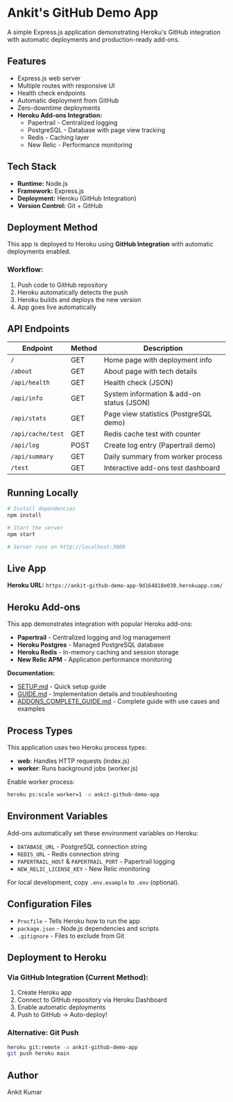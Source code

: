 # Ankit's GitHub Demo App

A simple Express.js application demonstrating Heroku's GitHub integration with automatic deployments and production-ready add-ons.

## Features

- Express.js web server
- Multiple routes with responsive UI
- Health check endpoints
- Automatic deployment from GitHub
- Zero-downtime deployments
- **Heroku Add-ons Integration:**
  - Papertrail - Centralized logging
  - PostgreSQL - Database with page view tracking
  - Redis - Caching layer
  - New Relic - Performance monitoring

## Tech Stack

- **Runtime:** Node.js
- **Framework:** Express.js
- **Deployment:** Heroku (GitHub Integration)
- **Version Control:** Git + GitHub

## Deployment Method

This app is deployed to Heroku using **GitHub Integration** with automatic deployments enabled.

### Workflow:
1. Push code to GitHub repository
2. Heroku automatically detects the push
3. Heroku builds and deploys the new version
4. App goes live automatically

## API Endpoints

| Endpoint | Method | Description |
|----------|--------|-------------|
| `/` | GET | Home page with deployment info |
| `/about` | GET | About page with tech details |
| `/api/health` | GET | Health check (JSON) |
| `/api/info` | GET | System information & add-on status (JSON) |
| `/api/stats` | GET | Page view statistics (PostgreSQL demo) |
| `/api/cache/test` | GET | Redis cache test with counter |
| `/api/log` | POST | Create log entry (Papertrail demo) |
| `/api/summary` | GET | Daily summary from worker process |
| `/test` | GET | Interactive add-ons test dashboard |

## Running Locally

```bash
# Install dependencies
npm install

# Start the server
npm start

# Server runs on http://localhost:3000
```

## Live App

**Heroku URL:** `https://ankit-github-demo-app-9d164818e030.herokuapp.com/`

## Heroku Add-ons

This app demonstrates integration with popular Heroku add-ons:

- **Papertrail** - Centralized logging and log management
- **Heroku Postgres** - Managed PostgreSQL database
- **Heroku Redis** - In-memory caching and session storage
- **New Relic APM** - Application performance monitoring

**Documentation:**
- [SETUP.md](./SETUP.md) - Quick setup guide
- [GUIDE.md](./GUIDE.md) - Implementation details and troubleshooting
- [ADDONS_COMPLETE_GUIDE.md](./ADDONS_COMPLETE_GUIDE.md) - Complete guide with use cases and examples

## Process Types

This application uses two Heroku process types:

- **web**: Handles HTTP requests (index.js)
- **worker**: Runs background jobs (worker.js)

Enable worker process:
```bash
heroku ps:scale worker=1 -a ankit-github-demo-app
```

## Environment Variables

Add-ons automatically set these environment variables on Heroku:
- `DATABASE_URL` - PostgreSQL connection string
- `REDIS_URL` - Redis connection string
- `PAPERTRAIL_HOST` & `PAPERTRAIL_PORT` - Papertrail logging
- `NEW_RELIC_LICENSE_KEY` - New Relic monitoring

For local development, copy `.env.example` to `.env` (optional).

## Configuration Files

- `Procfile` - Tells Heroku how to run the app
- `package.json` - Node.js dependencies and scripts
- `.gitignore` - Files to exclude from Git

## Deployment to Heroku

### Via GitHub Integration (Current Method):

1. Create Heroku app
2. Connect to GitHub repository via Heroku Dashboard
3. Enable automatic deployments
4. Push to GitHub → Auto-deploy!

### Alternative: Git Push

```bash
heroku git:remote -a ankit-github-demo-app
git push heroku main
```

## Author

Ankit Kumar
